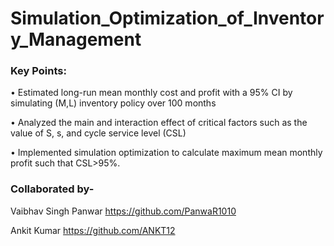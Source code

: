 # Simulation_Optimization_of_Inventory_Management

### Key Points:
•	Estimated long-run mean monthly cost and profit with a 95% CI by simulating (M,L) inventory policy over 100 months

•	Analyzed the main and interaction effect of critical factors such as the value of S, s, and cycle service level (CSL)

•	Implemented simulation optimization to calculate maximum mean monthly profit such that CSL>95%.

### Collaborated by-
Vaibhav Singh Panwar https://github.com/PanwaR1010

Ankit Kumar https://github.com/ANKT12
